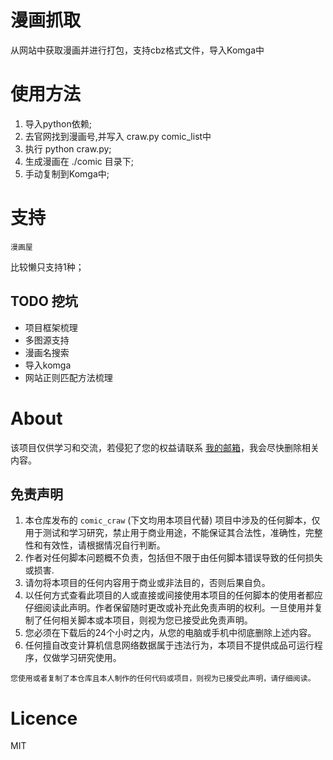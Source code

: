 # 漫画抓取
从网站中获取漫画并进行打包，支持cbz格式文件，导入Komga中

# 使用方法
1. 导入python依赖;
2. 去官网找到漫画号,并写入 craw.py comic_list中
3. 执行 python craw.py;
4. 生成漫画在 ./comic 目录下;
5. 手动复制到Komga中;

# 支持 
    漫画屋
比较懒只支持1种；

## TODO 挖坑
 * 项目框架梳理
 * 多图源支持
 * 漫画名搜索
 * 导入komga
 * 网站正则匹配方法梳理

# About
该项目仅供学习和交流，若侵犯了您的权益请联系 [我的邮箱](mailto:1573598259@qq.com)，我会尽快删除相关内容。  

## 免责声明
1. 本仓库发布的 `comic_craw` (下文均用本项目代替) 项目中涉及的任何脚本，仅用于测试和学习研究，禁止用于商业用途，不能保证其合法性，准确性，完整性和有效性，请根据情况自行判断。
2. 作者对任何脚本问题概不负责，包括但不限于由任何脚本错误导致的任何损失或损害.
3. 请勿将本项目的任何内容用于商业或非法目的，否则后果自负。
4. 以任何方式查看此项目的人或直接或间接使用本项目的任何脚本的使用者都应仔细阅读此声明。作者保留随时更改或补充此免责声明的权利。一旦使用并复制了任何相关脚本或本项目，则视为您已接受此免责声明。
5. 您必须在下载后的24个小时之内，从您的电脑或手机中彻底删除上述内容。
6. 任何擅自改变计算机信息网络数据属于违法行为，本项目不提供成品可运行程序，仅做学习研究使用。

`您使用或者复制了本仓库且本人制作的任何代码或项目，则视为已接受此声明，请仔细阅读。`

# Licence
MIT